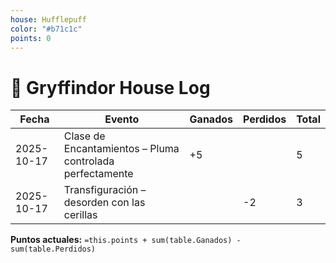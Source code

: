 ```yaml
---
house: Hufflepuff
color: "#b71c1c"
points: 0
---
```


# 🦁 Gryffindor House Log

| Fecha | Evento | Ganados | Perdidos | Total |
|-------|---------|----------|-----------|--------|
| 2025-10-17 | Clase de Encantamientos – Pluma controlada perfectamente | +5 |  | 5 |
| 2025-10-17 | Transfiguración – desorden con las cerillas |  | -2 | 3 |

**Puntos actuales:** `=this.points + sum(table.Ganados) - sum(table.Perdidos)`
